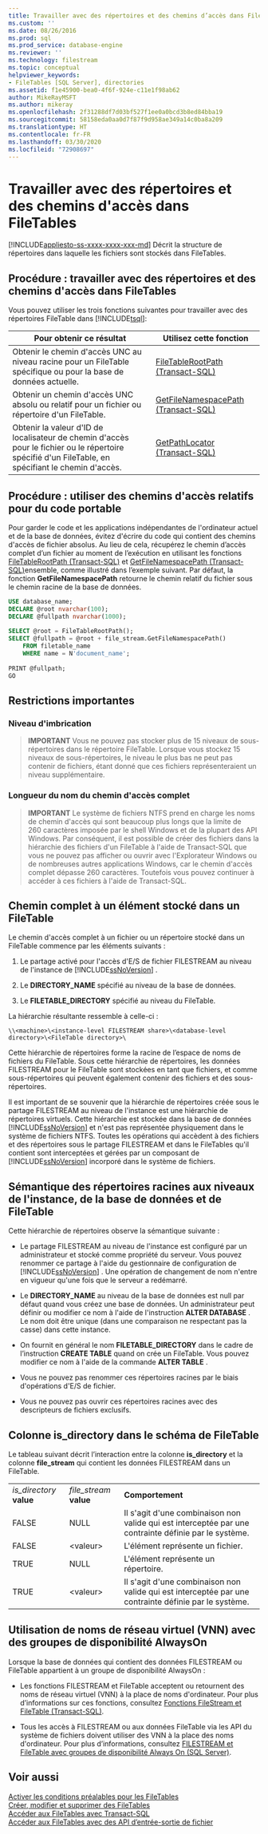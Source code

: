 ```yaml
---
title: Travailler avec des répertoires et des chemins d’accès dans FileTables | Microsoft Docs
ms.custom: ''
ms.date: 08/26/2016
ms.prod: sql
ms.prod_service: database-engine
ms.reviewer: ''
ms.technology: filestream
ms.topic: conceptual
helpviewer_keywords:
- FileTables [SQL Server], directories
ms.assetid: f1e45900-bea0-4f6f-924e-c11e1f98ab62
author: MikeRayMSFT
ms.author: mikeray
ms.openlocfilehash: 2f31288df7d03bf527f1ee0a0bcd3b8ed84bba19
ms.sourcegitcommit: 58158eda0aa0d7f87f9d958ae349a14c0ba8a209
ms.translationtype: HT
ms.contentlocale: fr-FR
ms.lasthandoff: 03/30/2020
ms.locfileid: "72908697"
---
```

# <a name="work-with-directories-and-paths-in-filetables"></a>Travailler avec des répertoires et des chemins d'accès dans FileTables
[!INCLUDE[appliesto-ss-xxxx-xxxx-xxx-md](../../includes/appliesto-ss-xxxx-xxxx-xxx-md.md)]
  Décrit la structure de répertoires dans laquelle les fichiers sont stockés dans FileTables.  
  
##  <a name="how-to-work-with-directories-and-paths-in-filetables"></a><a name="HowToDirectories"></a> Procédure : travailler avec des répertoires et des chemins d'accès dans FileTables  
 Vous pouvez utiliser les trois fonctions suivantes pour travailler avec des répertoires FileTable dans [!INCLUDE[tsql](../../includes/tsql-md.md)]:  
  
|Pour obtenir ce résultat|Utilisez cette fonction|  
|------------------------|-----------------------|  
|Obtenir le chemin d'accès UNC au niveau racine pour un FileTable spécifique ou pour la base de données actuelle.|[FileTableRootPath &#40;Transact-SQL&#41;](../../relational-databases/system-functions/filetablerootpath-transact-sql.md)|  
|Obtenir un chemin d'accès UNC absolu ou relatif pour un fichier ou répertoire d'un FileTable.|[GetFileNamespacePath &#40;Transact-SQL&#41;](../../relational-databases/system-functions/getfilenamespacepath-transact-sql.md)|  
|Obtenir la valeur d'ID de localisateur de chemin d'accès pour le fichier ou le répertoire spécifié d'un FileTable, en spécifiant le chemin d'accès.|[GetPathLocator &#40;Transact-SQL&#41;](../../relational-databases/system-functions/getpathlocator-transact-sql.md)|  
  
##  <a name="how-to-use-relative-paths-for-portable-code"></a><a name="BestPracticeRelativePaths"></a> Procédure : utiliser des chemins d'accès relatifs pour du code portable  
 Pour garder le code et les applications indépendantes de l'ordinateur actuel et de la base de données, évitez d'écrire du code qui contient des chemins d'accès de fichier absolus. Au lieu de cela, récupérez le chemin d’accès complet d’un fichier au moment de l’exécution en utilisant les fonctions [FileTableRootPath &#40;Transact-SQL&#41;](../../relational-databases/system-functions/filetablerootpath-transact-sql.md) et [GetFileNamespacePath &#40;Transact-SQL&#41;](../../relational-databases/system-functions/getfilenamespacepath-transact-sql.md)ensemble, comme illustré dans l’exemple suivant. Par défaut, la fonction **GetFileNamespacePath** retourne le chemin relatif du fichier sous le chemin racine de la base de données.  
  
```sql  
USE database_name;  
DECLARE @root nvarchar(100);  
DECLARE @fullpath nvarchar(1000);  
  
SELECT @root = FileTableRootPath();  
SELECT @fullpath = @root + file_stream.GetFileNamespacePath()  
    FROM filetable_name  
    WHERE name = N'document_name';  
  
PRINT @fullpath;  
GO  
```  
  
##  <a name="important-restrictions"></a><a name="restrictions"></a> Restrictions importantes  
  
###  <a name="nesting-level"></a><a name="nesting"></a> Niveau d'imbrication  
  
> **IMPORTANT** Vous ne pouvez pas stocker plus de 15 niveaux de sous-répertoires dans le répertoire FileTable. Lorsque vous stockez 15 niveaux de sous-répertoires, le niveau le plus bas ne peut pas contenir de fichiers, étant donné que ces fichiers représenteraient un niveau supplémentaire.  
  
###  <a name="length-of-full-path-name"></a><a name="fqnlength"></a> Longueur du nom du chemin d'accès complet  
  
> **IMPORTANT** Le système de fichiers NTFS prend en charge les noms de chemin d'accès qui sont beaucoup plus longs que la limite de 260 caractères imposée par le shell Windows et de la plupart des API Windows. Par conséquent, il est possible de créer des fichiers dans la hiérarchie des fichiers d'un FileTable à l'aide de Transact-SQL que vous ne pouvez pas afficher ou ouvrir avec l'Explorateur Windows ou de nombreuses autres applications Windows, car le chemin d'accès complet dépasse 260 caractères. Toutefois vous pouvez continuer à accéder à ces fichiers à l'aide de Transact-SQL.  
  
##  <a name="the-full-path-to-an-item-stored-in-a-filetable"></a><a name="fullpath"></a> Chemin complet à un élément stocké dans un FileTable  
 Le chemin d'accès complet à un fichier ou un répertoire stocké dans un FileTable commence par les éléments suivants :  
  
1.  Le partage activé pour l'accès d'E/S de fichier FILESTREAM au niveau de l'instance de [!INCLUDE[ssNoVersion](../../includes/ssnoversion-md.md)] .  
  
2.  Le **DIRECTORY_NAME** spécifié au niveau de la base de données.  
  
3.  Le **FILETABLE_DIRECTORY** spécifié au niveau du FileTable.  

 La hiérarchie résultante ressemble à celle-ci :  
  
 `\\<machine>\<instance-level FILESTREAM share>\<database-level directory>\<FileTable directory>\`  
  
 Cette hiérarchie de répertoires forme la racine de l’espace de noms de fichiers du FileTable. Sous cette hiérarchie de répertoires, les données FILESTREAM pour le FileTable sont stockées en tant que fichiers, et comme sous-répertoires qui peuvent également contenir des fichiers et des sous-répertoires.  
  
 Il est important de se souvenir que la hiérarchie de répertoires créée sous le partage FILESTREAM au niveau de l'instance est une hiérarchie de répertoires virtuels. Cette hiérarchie est stockée dans la base de données [!INCLUDE[ssNoVersion](../../includes/ssnoversion-md.md)] et n'est pas représentée physiquement dans le système de fichiers NTFS. Toutes les opérations qui accèdent à des fichiers et des répertoires sous le partage FILESTREAM et dans le FileTables qu'il contient sont interceptées et gérées par un composant de [!INCLUDE[ssNoVersion](../../includes/ssnoversion-md.md)] incorporé dans le système de fichiers.  
  
##  <a name="the-semantics-of-the-root-directories-at-the-instance-database-and-filetable-levels"></a><a name="roots"></a> Sémantique des répertoires racines aux niveaux de l'instance, de la base de données et de FileTable  
 Cette hiérarchie de répertoires observe la sémantique suivante :  
  
-   Le partage FILESTREAM au niveau de l'instance est configuré par un administrateur et stocké comme propriété du serveur. Vous pouvez renommer ce partage à l'aide du gestionnaire de configuration de [!INCLUDE[ssNoVersion](../../includes/ssnoversion-md.md)] . Une opération de changement de nom n'entre en vigueur qu'une fois que le serveur a redémarré.  
  
-   Le **DIRECTORY_NAME** au niveau de la base de données est null par défaut quand vous créez une base de données. Un administrateur peut définir ou modifier ce nom à l'aide de l'instruction **ALTER DATABASE** . Le nom doit être unique (dans une comparaison ne respectant pas la casse) dans cette instance.  
  
-   On fournit en général le nom **FILETABLE_DIRECTORY** dans le cadre de l’instruction **CREATE TABLE** quand on crée un FileTable. Vous pouvez modifier ce nom à l'aide de la commande **ALTER TABLE** .  
  
-   Vous ne pouvez pas renommer ces répertoires racines par le biais d'opérations d'E/S de fichier.  
  
-   Vous ne pouvez pas ouvrir ces répertoires racines avec des descripteurs de fichiers exclusifs.  
  
##  <a name="the-is_directory-column-in-the-filetable-schema"></a><a name="is_directory"></a> Colonne is_directory dans le schéma de FileTable  
 Le tableau suivant décrit l’interaction entre la colonne **is_directory** et la colonne **file_stream** qui contient les données FILESTREAM dans un FileTable.  
  
||||  
|-|-|-|  
|*is_directory* **value**|*file_stream* **value**|**Comportement**|  
|FALSE|NULL|Il s'agit d'une combinaison non valide qui est interceptée par une contrainte définie par le système.|  
|FALSE|\<valeur>|L'élément représente un fichier.|  
|TRUE|NULL|L'élément représente un répertoire.|  
|TRUE|\<valeur>|Il s'agit d'une combinaison non valide qui est interceptée par une contrainte définie par le système.|  
  
##  <a name="using-virtual-network-names-vnns-with-alwayson-availability-groups"></a><a name="alwayson"></a> Utilisation de noms de réseau virtuel (VNN) avec des groupes de disponibilité AlwaysOn  
 Lorsque la base de données qui contient des données FILESTREAM ou FileTable appartient à un groupe de disponibilité AlwaysOn :  
  
-   Les fonctions FILESTREAM et FileTable acceptent ou retournent des noms de réseau virtuel (VNN) à la place de noms d'ordinateur. Pour plus d’informations sur ces fonctions, consultez [Fonctions FileStream et FileTable &#40;Transact-SQL&#41;](../../relational-databases/system-functions/filestream-and-filetable-functions-transact-sql.md).  
  
-   Tous les accès à FILESTREAM ou aux données FileTable via les API du système de fichiers doivent utiliser des VNN à la place des noms d'ordinateur. Pour plus d’informations, consultez [FILESTREAM et FileTable avec groupes de disponibilité Always On &#40;SQL Server&#41;](../../database-engine/availability-groups/windows/filestream-and-filetable-with-always-on-availability-groups-sql-server.md).  
  
## <a name="see-also"></a>Voir aussi  
 [Activer les conditions préalables pour les FileTables](../../relational-databases/blob/enable-the-prerequisites-for-filetable.md)   
 [Créer, modifier et supprimer des FileTables](../../relational-databases/blob/create-alter-and-drop-filetables.md)   
 [Accéder aux FileTables avec Transact-SQL](../../relational-databases/blob/access-filetables-with-transact-sql.md)   
 [Accéder aux FileTables avec des API d’entrée-sortie de fichier](../../relational-databases/blob/access-filetables-with-file-input-output-apis.md)  
  
  
